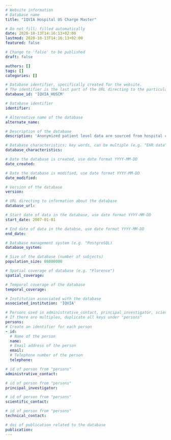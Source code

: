 ```yaml
---
# Website information
# Database name
title: "IQVIA Hospital US Charge Master"

# Do not fill; filled automatically
date: 2020-10-13T14:16:13+02:00
lastmod: 2020-10-13T14:16:13+02:00
featured: false

# Change to 'false' to be published
draft: false

authors: []
tags: []
categories: []

# Database identifier, specifically created for the website.
# The identifier is the last part of the URL directing to the particular database
database_id: 'IQVIA_HUSCM'

# Database identifier
identifier:

# Alternative name of the database
alternate_name:

# Description of the database
description: 'Anonymized patient level data are sourced from hospital charge detail masters (CDM) and collected from resource management software within short-term, acute-care and non-federal hospitals'

# Database characteristics; key words, can be multiple (e.g. "EHR data", "Primary care records")
database_characteristics: 

# Date the database is created, use date format YYYY-MM-DD
date_created: 

# Date the database is modified, use date format YYYY-MM-DD
date_modified:

# Version of the database
version:

# URL directing to information about the database
database_url: 

# Start date of data in the database, use date format YYYY-MM-DD
start_date: 2007-01-01

# End date of data in the databse, use date format YYYY-MM-DD
end_date:

# Database management system (e.g. "PostgreSQL)
database_system:

# Size of the database (number of subjects)
population_size: 86000000

# Spatial coverage of database (e.g. "Florence")
spatial_coverage: 

# Temporal coverage of the database
temporal_coverage:

# Institution associated with the database
associated_institution: 'IQVIA'

# Persons used in administrative_contact, principal_investigator, scientific_contact, technical_contact
# If there are multiples, duplicate all keys under "persons"
persons:
# Create an identifier for each person
- id:
  # Name of the person
  name:
  # Email address of the person
  email:
  # Telephone number of the person
  telephone:

# id of person from "persons"
administrative_contact:

# id of person from "persons"
principal_investigator:

# id of person from "persons"
scientific_contact:

# id of person from "persons"
technical_contact:

# doi of publication related to the database
publication: 
---
```

